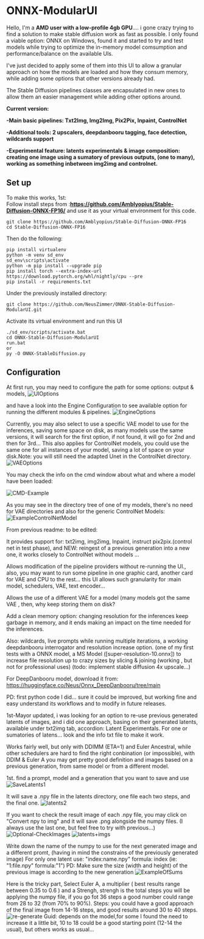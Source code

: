 # ONNX-ModularUI

Hello, I'm a **AMD user with a low-profile 4gb GPU**.... i gone crazy trying to find a solution to make stable diffusion work as fast as possible. I only found a viable option: ONNX on Windows, found it and  started to try and test models while trying to optimize the in-memory model comsumption and performance/balance on the available UIs.

I've just decided to apply some of them into this UI to allow a granular approach on how the models are loaded and how they consum memory, while adding some options that other versions already had. 

The Stable Diffusion pipelines classes are encapsulated in new ones to allow them an easier management while adding other options around.

**Current version:**

**-Main basic pipelines: Txt2Img, Img2Img, Pix2Pix, Inpaint, ControlNet**

**-Additional tools: 2 upscalers, deepdanbooru tagging, face detection, wildcards support**
	
**-Experimental feature: latents experimentals & image composition: creating one image using a sumatory of previous outputs, (one to many), working as something inbetween img2img and controlnet.**

## Set up
To make this works, 1st:  
Follow install steps from :**https://github.com/Amblyopius/Stable-Diffusion-ONNX-FP16/** and use it as your virtual environment for this code.

```
git clone https://github.com/Amblyopius/Stable-Diffusion-ONNX-FP16
cd Stable-Diffusion-ONNX-FP16
```
Then do the following:
```
pip install virtualenv
python -m venv sd_env
sd_env\scripts\activate
python -m pip install --upgrade pip
pip install torch --extra-index-url https://download.pytorch.org/whl/nightly/cpu --pre
pip install -r requirements.txt
```

Under the previously installed directory:

```
git clone https://github.com/NeusZimmer/ONNX-Stable-Diffusion-ModularUI.git
```
Activate its virtual environment and run this UI
```
./sd_env/scripts/activate.bat
cd ONNX-Stable-Diffusion-ModularUI
run.bat
or 
py -O ONNX-StableDiffusion.py
```

## Configuration
At first run, you may need to configure the path for some options: output & models, 
![UIOptions](https://github.com/NeusZimmer/ONNX-Stable-Diffusion-ModularUI/assets/94193584/a160aacd-39ca-4ab4-b75b-3e7f4d0ff82c)

and have a look into the Engine Configuration to see available option for running the different modules & pipelines.
![EngineOptions](https://github.com/NeusZimmer/ONNX-Stable-Diffusion-ModularUI/assets/94193584/08d40866-d472-40b2-a001-5cf7a9d8513b)


Currently, you may also select to use a specific VAE model to use for the inferences, saving some space on disk, as many models use the same versions, it will search for the first option, if not found, it will go for 2nd and then for 3rd...
This also applies for ControlNet models, you could use the same one for all instances of your model, saving a lot of space on your disk.Note: you will still need the adapted Unet in the ControlNet directory.
![VAEOptions](https://github.com/NeusZimmer/ONNX-Stable-Diffusion-ModularUI/assets/94193584/6232335f-9442-482b-ba0d-eca79c2bc09a)



You may check the info on the cmd window about what and where a model have been loaded:

![CMD-Example](https://github.com/NeusZimmer/ONNX-Stable-Diffusion-ModularUI/assets/94193584/4151131a-5fe3-43a8-bb52-9360ed471127)


As you may see in the directory tree of one of my models, there's no need for VAE directories and also for the generic ControlNet Models:
![ExampleControlNetModel](https://github.com/NeusZimmer/ONNX-Stable-Diffusion-ModularUI/assets/94193584/431144a8-77e9-41b3-8525-d8c3388e9f22)


From previous readme: to be edited:

It provides support for: txt2img, img2img, Inpaint, instruct pix2pix.(control net in test phase), and NEW: reingest of a previous generation into a new one, it works closely to ControlNet without models ...

Allows modification of the pipeline providers without re-running the UI., also, you may want to run some pipeline in one graphic card, another card for VAE and CPU to the rest... this UI allows such granularity for :main model, schedulers, VAE, text encoder...

Allows the use of a different VAE for a model (many models got the same VAE , then, why keep storing them on disk?

Add a clean memory option: changing resolution for the inferences keep garbage in memory, and it ends making an impact on the time needed for the inferences.

Also: wildcards, live prompts while running multiple iterations, a working deepdanbooru interrogator and resolution increase option. (one of my first tests with a ONNX model, a MS Model ([super-resolution-10.onnx]) to increase file resolution up to crazy sizes by slicing & joining (working , but not for professional uses) (todo: implement stable diffusion 4x upscale...)

For DeepDanbooru model, download it from: https://huggingface.co/Neus/Onnx_DeepDanbooru/tree/main

PD: first python code I did... sure it could be improved, but working fine and easy understand its workflows and to modify in future releases.

1st-Mayor updated, i was looking for an option to re-use previous generated latents of images, and i did one approach, basing on their generated latents, available under txt2img tab, accordion: Latent Experimentals. For one or sumatories of latens... look and the info txt file to make it work.

Works fairly well, but only with DDIMM (ETA=1) and Euler Ancestral, while other schedulers are hard to find the right conbination (or impossible), with DDIM & Euler A you may get pretty good definition and images based on a previous generation, from same model or from a different model.

1st. find a prompt, model and a generation that you want to save and use
![SaveLatents1](https://github.com/NeusZimmer/ONNX-ModularUI/assets/94193584/5778f303-d9ef-4dcb-8cd6-74a7c8998359)

It will save a .npy file in the latents directory, one file each two steps, and the final one.
![latents2](https://github.com/NeusZimmer/ONNX-ModularUI/assets/94193584/5fef7606-ba1e-4e43-ab19-04f0aeb3ee8e)

If you want to check the result image of each .npy file, you may click on "Convert npy to img" and it will save .png alongside the numpy files. (I always use the last one, but feel free to try with previous...)
![Optional-CheckImages](https://github.com/NeusZimmer/ONNX-ModularUI/assets/94193584/76e610cd-64b7-4121-a53d-56ece339e6e3)
![latents+imgs](https://github.com/NeusZimmer/ONNX-ModularUI/assets/94193584/8cb7ffff-15be-4aa5-b6b9-93b9834eae1f)


Write down the name of the numpy to use for the next generated image and a different promt, (having in mind the constrains of the previously generated image)
For only one latent use: "index:name.npy" formula: index (ie: "1:file.npy"  formula:"1")
PD: Make sure the size (width and height) of the previous image is according to the new generation
![ExampleOfSums](https://github.com/NeusZimmer/ONNX-Stable-Diffusion-ModularUI/assets/94193584/e572d604-e7f0-4343-b4dc-f1322169bb47)

Here is the tricky part, Select Euler A, a multiplier ( best results range between 0.35 to 0.6 ) and a Strengh, strengh is the total steps you will be applying the numpy file, if you go fot 36 steps a good number could range from 28 to 32 (from 70% to 90%).
Steps: you could have a good approach of the final image from 14-16 steps, and good results around 30 to 40 steps.
![re-generate](https://github.com/NeusZimmer/ONNX-ModularUI/assets/94193584/03afe051-ec35-438a-abcd-2e401f1bd4e6)
Guid: depends on the model,for some I found the need to increase it a little bit, 10 to 18 could be a good starting point (12-14 the usual), but others works as usual...


